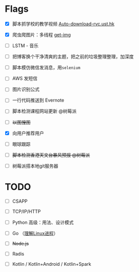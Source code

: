 # Flags

- [x] 脚本抓学校的教学视频 [Auto-download-rvc.ust.hk](https://github.com/firiceguo/Auto-download-rvc.ust.hk)

- [x] 爬虫爬图片：多线程 [get-img](https://github.com/firiceguo/get-img)

- [ ] LSTM - 音乐

- [ ] 把博客换个干净清爽的主题，把之前的垃圾整理整理，加深度

- [ ] 脚本模仿微信发消息，用`selenium`

- [ ] AWS 发短信

- [ ] 图片识别公式

- [ ] 一行代码推送到 Evernote

- [ ] 脚本检测课程网站更新 @树莓派

- [ ] ~~以图搜图~~

- [x] 向用户推荐用户

- [ ] 眼球跟踪

- [ ] ~~脚本检测香港天文台暴风预报 @树莓派~~

- [ ] 树莓派搭本地git服务器

# TODO

- [ ] CSAPP

- [ ] TCP/IP/HTTP

- [ ] Python 高级：用法、设计模式

- [ ] Go （[理解Linux进程](https://github.com/tobegit3hub/understand_linux_process)）

- [ ] ~~Node.js~~

- [ ] Radis

- [ ] Kotlin / Kotlin+Android / Kotlin+Spark
